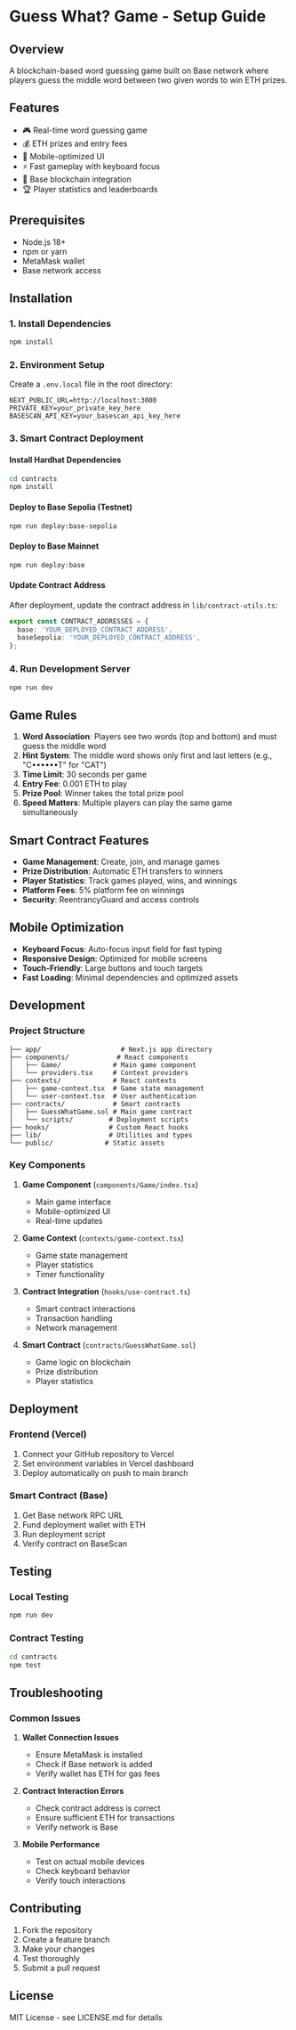 # Guess What? Game - Setup Guide

## Overview

A blockchain-based word guessing game built on Base network where players guess the middle word between two given words to win ETH prizes.

## Features

- 🎮 Real-time word guessing game
- 💰 ETH prizes and entry fees
- 📱 Mobile-optimized UI
- ⚡ Fast gameplay with keyboard focus
- 🔗 Base blockchain integration
- 🏆 Player statistics and leaderboards

## Prerequisites

- Node.js 18+
- npm or yarn
- MetaMask wallet
- Base network access

## Installation

### 1. Install Dependencies

```bash
npm install
```

### 2. Environment Setup

Create a `.env.local` file in the root directory:

```env
NEXT_PUBLIC_URL=http://localhost:3000
PRIVATE_KEY=your_private_key_here
BASESCAN_API_KEY=your_basescan_api_key_here
```

### 3. Smart Contract Deployment

#### Install Hardhat Dependencies

```bash
cd contracts
npm install
```

#### Deploy to Base Sepolia (Testnet)

```bash
npm run deploy:base-sepolia
```

#### Deploy to Base Mainnet

```bash
npm run deploy:base
```

#### Update Contract Address

After deployment, update the contract address in `lib/contract-utils.ts`:

```typescript
export const CONTRACT_ADDRESSES = {
  base: 'YOUR_DEPLOYED_CONTRACT_ADDRESS',
  baseSepolia: 'YOUR_DEPLOYED_CONTRACT_ADDRESS',
};
```

### 4. Run Development Server

```bash
npm run dev
```

## Game Rules

1. **Word Association**: Players see two words (top and bottom) and must guess the middle word
2. **Hint System**: The middle word shows only first and last letters (e.g., "C••••••T" for "CAT")
3. **Time Limit**: 30 seconds per game
4. **Entry Fee**: 0.001 ETH to play
5. **Prize Pool**: Winner takes the total prize pool
6. **Speed Matters**: Multiple players can play the same game simultaneously

## Smart Contract Features

- **Game Management**: Create, join, and manage games
- **Prize Distribution**: Automatic ETH transfers to winners
- **Player Statistics**: Track games played, wins, and winnings
- **Platform Fees**: 5% platform fee on winnings
- **Security**: ReentrancyGuard and access controls

## Mobile Optimization

- **Keyboard Focus**: Auto-focus input field for fast typing
- **Responsive Design**: Optimized for mobile screens
- **Touch-Friendly**: Large buttons and touch targets
- **Fast Loading**: Minimal dependencies and optimized assets

## Development

### Project Structure

```
├── app/                    # Next.js app directory
├── components/            # React components
│   ├── Game/             # Main game component
│   └── providers.tsx     # Context providers
├── contexts/             # React contexts
│   ├── game-context.tsx  # Game state management
│   └── user-context.tsx  # User authentication
├── contracts/            # Smart contracts
│   ├── GuessWhatGame.sol # Main game contract
│   └── scripts/         # Deployment scripts
├── hooks/               # Custom React hooks
├── lib/                 # Utilities and types
└── public/             # Static assets
```

### Key Components

1. **Game Component** (`components/Game/index.tsx`)

   - Main game interface
   - Mobile-optimized UI
   - Real-time updates

2. **Game Context** (`contexts/game-context.tsx`)

   - Game state management
   - Player statistics
   - Timer functionality

3. **Contract Integration** (`hooks/use-contract.ts`)

   - Smart contract interactions
   - Transaction handling
   - Network management

4. **Smart Contract** (`contracts/GuessWhatGame.sol`)
   - Game logic on blockchain
   - Prize distribution
   - Player statistics

## Deployment

### Frontend (Vercel)

1. Connect your GitHub repository to Vercel
2. Set environment variables in Vercel dashboard
3. Deploy automatically on push to main branch

### Smart Contract (Base)

1. Get Base network RPC URL
2. Fund deployment wallet with ETH
3. Run deployment script
4. Verify contract on BaseScan

## Testing

### Local Testing

```bash
npm run dev
```

### Contract Testing

```bash
cd contracts
npm test
```

## Troubleshooting

### Common Issues

1. **Wallet Connection Issues**

   - Ensure MetaMask is installed
   - Check if Base network is added
   - Verify wallet has ETH for gas fees

2. **Contract Interaction Errors**

   - Check contract address is correct
   - Ensure sufficient ETH for transactions
   - Verify network is Base

3. **Mobile Performance**
   - Test on actual mobile devices
   - Check keyboard behavior
   - Verify touch interactions

## Contributing

1. Fork the repository
2. Create a feature branch
3. Make your changes
4. Test thoroughly
5. Submit a pull request

## License

MIT License - see LICENSE.md for details
